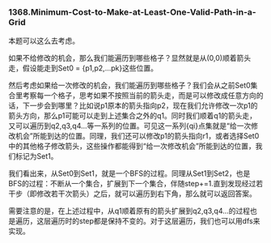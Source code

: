 ### 1368.Minimum-Cost-to-Make-at-Least-One-Valid-Path-in-a-Grid

本题可以这么去考虑。

如果不给修改的机会，那么我们能遍历到哪些格子？显然就是从(0,0)顺着箭头走，假设能走到Set0 = {p1,p2,...pk}这些位置。

然后考虑如果给一次修改的机会，我们能遍历到哪些格子？我们会从之前Set0集合里考察每一个格子，思考如果不按照当前的箭头走，而是可以修改成任意方向的话，下一步会到哪里？比如说p1原本的箭头指向p2，现在我们允许修改一次p1的箭头方向，那么p1可能可以走到上述集合之外的q1。同时我们顺着q1的箭头走，又可以遍历到q2,q3,q4...等一系列的位置。可见这一系列{qi}点集就是“给一次修改机会”所能到达的位置。同理，我们还可以修改p1的箭头指向r1，或者选择Set0中的其他格子修改箭头，这些操作都能得到“给一次修改机会”所能到达的位置，我们标记为Set1。

我们看出来，从Set0到Set1，就是一个BFS的过程。同理从Set1到Set2，也是BFS的过程：不断从一个集合，扩展到下一个集合，伴随step+=1.直到发现经过若干步（即修改若干次箭头）之后，就可以遍历到右下角，那么就可以返回答案。

需要注意的是，在上述过程中，从q1顺着原有的箭头扩展到q2,q3,q4...的过程也是遍历，这层遍历时的step都是保持不变的。对于这层遍历，我们也可以用dfs来实现。
